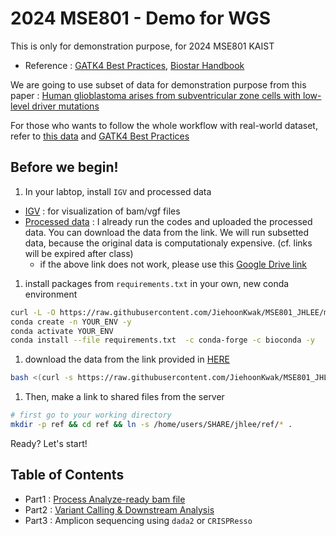 # 2024 MSE801 - Demo for WGS
This is only for demonstration purpose, for 2024 MSE801 KAIST  
- Reference : [GATK4 Best Practices](https://gatk.broadinstitute.org/hc/en-us), [Biostar Handbook](https://www.biostarhandbook.com/)  

We are going to use subset of data for demonstration purpose from this paper : [Human glioblastoma arises from subventricular zone cells with low-level driver mutations](https://www.nature.com/articles/s41586-018-0389-3)  

For those who wants to follow the whole workflow with real-world dataset, refer to [this data](docs/whole_setup.md) and [GATK4 Best Practices](https://gatk.broadinstitute.org/hc/en-us)


## Before we begin!
1. In your labtop, install `IGV` and processed data
- [IGV](https://software.broadinstitute.org/software/igv/download) : for visualization of bam/vgf files
- [Processed data](https://jjhouse0722.myds.me/d/s/10ggaQvSdhQD2p29cjTx2AOMUrH3JAMR/tD6gUmmP8Wk2LVpzuOqHYzgLMwak1XM--Or1g2xTnxgs) : I already run the codes and uploaded the processed data. You can download the data from the link. We will run subsetted data, because the original data is computationaly expensive. (cf. links will be expired after class)
  - if the above link does not work, please use this [Google Drive link](https://drive.google.com/drive/folders/13Xtutkgo0CzPM_Tn3IRtN1TT2VNdUcIM?usp=sharing)

1. install packages from `requirements.txt` in your own, new conda environment
```bash
curl -L -O https://raw.githubusercontent.com/JiehoonKwak/MSE801_JHLEE/main/requirements.txt
conda create -n YOUR_ENV -y
conda activate YOUR_ENV
conda install --file requirements.txt  -c conda-forge -c bioconda -y
```

1. download the data from the link provided in [HERE](docs/demo_setup.md)
```bash
bash <(curl -s https://raw.githubusercontent.com/JiehoonKwak/MSE801_JHLEE/main/download_demo.sh)
```

1. Then, make a link to shared files from the server
```bash
# first go to your working directory
mkdir -p ref && cd ref && ln -s /home/users/SHARE/jhlee/ref/* .
```
  
Ready? Let's start!  


## Table of Contents
- Part1 : [Process Analyze-ready bam file](docs/1_pp.md)
- Part2 : [Variant Calling & Downstream Analysis](docs/2_vc.md)
- Part3 : Amplicon sequencing using `dada2` or `CRISPResso`

